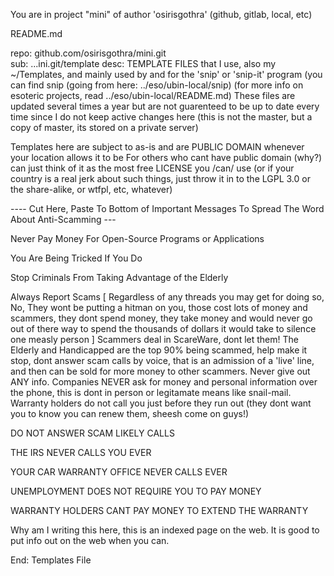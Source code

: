 You are in project "mini"
of author 'osirisgothra'
(github, gitlab, local, etc)

README.md

repo: github.com/osirisgothra/mini.git      
 sub: ...ini.git/template
desc: TEMPLATE FILES that I use, also my ~/Templates, and mainly used by and for the 'snip' or 'snip-it' program
      (you can find snip (going from here: ../eso/ubin-local/snip)
      (for more info on esoteric projects, read ../eso/ubin-local/README.md)
      These files are updated several times a year but are not guarenteed to be up to date every time since I do
      not keep active changes here (this is not the master, but a copy of master, its stored on a private server)

  Templates here are subject to as-is and are PUBLIC DOMAIN whenever your location allows it to be
  For others who cant have public domain (why?) can just think of it as the most free LICENSE you /can/ use
  (or if your country is a real jerk about such things, just throw it in to the LGPL 3.0 or the share-alike,
   or wtfpl, etc, whatever)

   ---- Cut Here, Paste To Bottom of Important Messages To Spread The Word About Anti-Scamming ---    

   Never Pay Money For Open-Source Programs or Applications

   You Are Being Tricked If You Do

   Stop Criminals From Taking Advantage of the Elderly

   Always Report Scams [ Regardless of any threads you may get for doing so, No, They wont be putting a 
   hitman on you, those cost lots of money and scammers, they dont spend money, they take money and would
   never go out of there way to spend the thousands of dollars it would take to silence one measly person ]
   Scammers deal in ScareWare, dont let them!  The Elderly and Handicapped are the top 90% being scammed,
   help make it stop, dont answer scam calls by voice, that is an admission of a 'live' line, and then can be
   sold for more money to other scammers. Never give out ANY info. Companies NEVER ask for money and personal
   information over the phone, this is dont in person or legitamate means like snail-mail. Warranty holders do
   not call you just before they run out (they dont want you to know you can renew them, sheesh come on guys!)

   DO NOT ANSWER SCAM LIKELY CALLS

   THE IRS NEVER CALLS YOU EVER

   YOUR CAR WARRANTY OFFICE NEVER CALLS EVER      
   
   UNEMPLOYMENT DOES NOT REQUIRE YOU TO PAY MONEY
   
   WARRANTY HOLDERS CANT PAY MONEY TO EXTEND THE WARRANTY          

   Why am I writing this here, this is an indexed page on the web. It is good to put info out on the web when you
   can.

   End: Templates File
   

   
  
      